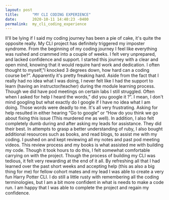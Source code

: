 ```yaml
---
layout: post
title:      "MY CLI CODING EXPERIENCE"
date:       2020-10-11 14:40:23 -0400
permalink:  my_cli_coding_experience
---
```



II'll be lying if I said my coding journey has been a pie of cake, it's quite the opposite really. My CLI project has definitely triggered my  imposter syndrome. From the beginning of my coding journey I feel like everything was rushed and crammed into a couple of weeks. I felt very unprepared, and lacked confidence and support. I started this journey with a clear and open mind, knowing that it would require hard work and dedication. I often thought to myself,"I knocked  3 degrees down, how hard can a coding course be?”. Apparently it's pretty freaking hard. Aside from the fact that I really had no idea what I was doing, I never felt like I had the support to learn (having an instructor/teacher) during the module learning process. Though we did have pod meetings on certain labs I still struggled. Often when I asked for help  I heard the words,” did you google it ?”. I mean, I don't mind googling but what exactly do I google if I have no idea what I am doing. Those words were  deadly to me. It's all very frustrating. Asking for help resulted in  either hearing “Go to google” or “How do you think we go about fixing this issue (This murdered me as well). In addition, I also felt completely dumb during and after asking my leads for assistance. They did their best.
In attempts to grasp a better understanding of ruby,  I also bought additional resources such as books, and read blogs, to assist me with my coding. I pushed on and kept reviewing all my notes and past pod meeting videos. This review process and my books is what assisted me with building my code. Though it took hours to do this, I felt somewhat comfortable carrying on with the project. Though the process of building my CLI was tedious, it felt very rewarding at the end of it all. By refreshing all that I had learned over the past short weeks and accepting  help (this as also a big thing for me) for fellow cohort mates and my lead I was able to create a very fun Harry Potter CLI. I do still a little rusty with remembering all the coding terminologies, but I am a bit more confident in what is needs to make a code run.  I am happy that I was able to complete the project and regain my confidence.

